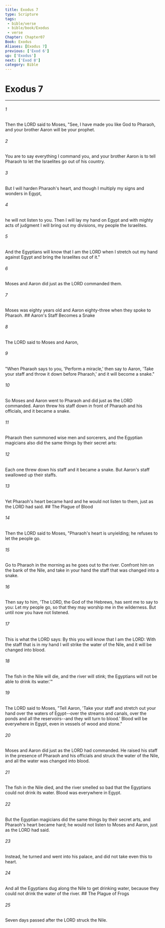 ```yaml
---
title: Exodus 7
type: Scripture
tags:
 - bible/verse
 - bible/book/Exodus
 - verse
Chapter: Chapter07
Book: Exodus
Aliases: [Exodus 7]
previous: ['Exod 6']
up: ['Exodus']
next: ['Exod 8']
category: Bible
---
```

# Exodus 7

***


###### 1 
Then the LORD said to Moses, "See, I have made you like God to Pharaoh, and your brother Aaron will be your prophet. 

###### 2 
You are to say everything I command you, and your brother Aaron is to tell Pharaoh to let the Israelites go out of his country. 

###### 3 
But I will harden Pharaoh's heart, and though I multiply my signs and wonders in Egypt, 

###### 4 
he will not listen to you. Then I will lay my hand on Egypt and with mighty acts of judgment I will bring out my divisions, my people the Israelites. 

###### 5 
And the Egyptians will know that I am the LORD when I stretch out my hand against Egypt and bring the Israelites out of it." 

###### 6 
Moses and Aaron did just as the LORD commanded them. 

###### 7 
Moses was eighty years old and Aaron eighty-three when they spoke to Pharaoh. ## Aaron's Staff Becomes a Snake 

###### 8 
The LORD said to Moses and Aaron, 

###### 9 
"When Pharaoh says to you, 'Perform a miracle,' then say to Aaron, 'Take your staff and throw it down before Pharaoh,' and it will become a snake." 

###### 10 
So Moses and Aaron went to Pharaoh and did just as the LORD commanded. Aaron threw his staff down in front of Pharaoh and his officials, and it became a snake. 

###### 11 
Pharaoh then summoned wise men and sorcerers, and the Egyptian magicians also did the same things by their secret arts: 

###### 12 
Each one threw down his staff and it became a snake. But Aaron's staff swallowed up their staffs. 

###### 13 
Yet Pharaoh's heart became hard and he would not listen to them, just as the LORD had said. ## The Plague of Blood 

###### 14 
Then the LORD said to Moses, "Pharaoh's heart is unyielding; he refuses to let the people go. 

###### 15 
Go to Pharaoh in the morning as he goes out to the river. Confront him on the bank of the Nile, and take in your hand the staff that was changed into a snake. 

###### 16 
Then say to him, 'The LORD, the God of the Hebrews, has sent me to say to you: Let my people go, so that they may worship me in the wilderness. But until now you have not listened. 

###### 17 
This is what the LORD says: By this you will know that I am the LORD: With the staff that is in my hand I will strike the water of the Nile, and it will be changed into blood. 

###### 18 
The fish in the Nile will die, and the river will stink; the Egyptians will not be able to drink its water.'" 

###### 19 
The LORD said to Moses, "Tell Aaron, 'Take your staff and stretch out your hand over the waters of Egypt--over the streams and canals, over the ponds and all the reservoirs--and they will turn to blood.' Blood will be everywhere in Egypt, even in vessels of wood and stone." 

###### 20 
Moses and Aaron did just as the LORD had commanded. He raised his staff in the presence of Pharaoh and his officials and struck the water of the Nile, and all the water was changed into blood. 

###### 21 
The fish in the Nile died, and the river smelled so bad that the Egyptians could not drink its water. Blood was everywhere in Egypt. 

###### 22 
But the Egyptian magicians did the same things by their secret arts, and Pharaoh's heart became hard; he would not listen to Moses and Aaron, just as the LORD had said. 

###### 23 
Instead, he turned and went into his palace, and did not take even this to heart. 

###### 24 
And all the Egyptians dug along the Nile to get drinking water, because they could not drink the water of the river. ## The Plague of Frogs 

###### 25 
Seven days passed after the LORD struck the Nile. 

